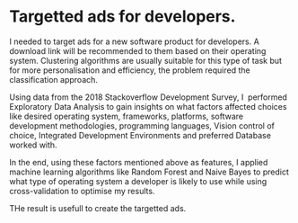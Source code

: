 # Targetted ads for developers.

I needed to target ads for a new software product for developers. A download link will be recommended to them based on their operating system. Clustering algorithms are usually suitable for this type of task but for more personalisation and efficiency, the problem required the classification approach.

Using data from the 2018 Stackoverflow Development Survey, I  performed Exploratory Data Analysis to gain insights on what factors affected choices like desired operating system, frameworks, platforms, software development methodologies, programming languages, Vision control of choice, Integrated Development Environments and preferred Database worked with.


In the end, using these factors mentioned above as features, I applied machine learning algorithms like Random Forest and Naive Bayes to predict what type of operating system a developer is likely to use while using cross-validation to optimise my results.

THe result is usefull to create the targetted ads.
